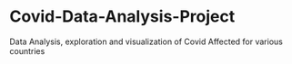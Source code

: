 # Covid-Data-Analysis-Project
Data Analysis, exploration and visualization of Covid Affected for various countries
